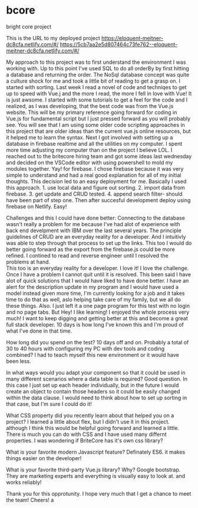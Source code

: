 # bcore
bright core project

This is the URL to my deployed project
https://eloquent-meitner-dc8cfa.netlify.com/#/
https://5cb7aa2e5d807464c73fe762--eloquent-meitner-dc8cfa.netlify.com/#/

My approach to this project was to first understand the environment I was working with.  Up to this point I've used SQL to do all orderBy 
by first hitting a database and returning the order.  The NoSql database concept was quite a culture shock for me and took a little bit of reading to get a grasp on.  I started with sorting.  Last week I read a novel of code and techniqes to get up to speed with Vue.j and the more I read, the more I fell in love with Vue!  It is just awsome. I started with some tutorials to get a feel for the code and I realized, as I was developing, that the best code was from the Vue.js website.  This will be my primary reference going forward for coding in Vue.js for fundamental script but I just pressed forward as you will probably see.  You will see that I am using some older code scripting approaches in this project that are older ideas than the current vue.js online resources, but it helped me to learn the syntax.  Next I got involved with setting up a database in firebase realtime and all the utilities on my computer.  I spent more time adjusting my computer than on the project I believe LOL.  I reached out to the britecore hiring team and got some ideas last wednesday and decided on the VSCode editor with using powershell to mold my modules together. Yay! for firebase.  I chose firebase because it was very simple to understand and had a real good explanation for all of my initial thoughts.  This decision led to an easy deployment for me.  Basically I used this approach.  1.  use local data and figure out sorting.  2.  import data from firebase.  3.  get update and CRUD tested.  4. append search filter-  should have been part of step one.  Then after succesful development deploy using firebase on Netlify.  Easy!

Challenges and this I could have done better:
Connecting to the database wasn't really a problem for me because I've had alot of experience with back end develpment with IBM over the last several years.  The principle guidelines of CRUD are an everyday reality for a developer. And I intuitivly was able to step through that process to set up the links.  This too I would do better going forward as the export from the firebase.js could be more refined.
I contined to read and reverse engineer until I resolved the problems at hand.  
This too is an everyday reality for a developer.  I love it!  I love the challenge. Once I have a problem I cannot quit until it is resolved.
This been said I have alot of quick solutions that I would have liked to have done better.  I have an alert for the description update in my program and I would have used a model instead given more time, I'm currently looking for a job and it takes time to do that as well, aslo helping take care of my family, but we all do these things.  Also.  I just left it a one page program for this test with no login and no page tabs.  But Hey! I like learning!  I enjoyed the whole process very much!  I want to keep digging and getting better at this and become a great full stack developer.  10 days is how long I've known this and I'm proud of what I've done in that time.

How long did you spend on the test?  10 days off and on.  Probably a total of 30 to 40 hours with configuring my PC with dev tools and coding combined?  I had to teach myself this new environment or it would have been less. 

In what ways would you adapt your component so that it could be used in many different scenarios where a data table is required?
Good question.  In this case I just set up each header individually, but in the future I would create an object to contain those headers so it could be easily changed within the data clause.  I would need to think about how to set up sorting in that case, but I'm sure I could do it!

What CSS property did you recently learn about that helped you on a project?
I learned a little about flex, but I didn't use it in this project.  although I think this would be helpful going forward and learned a little.  There is much you can do with CSS and I have used many differnt properties.  I was wondering if BriteCore has it's own css library?

What is your favorite modern Javascript feature?
Definately ES6.  it makes things easier on the developer!

What is your favorite third-party Vue.js library? Why?
Google bootstrap.  They are marketing experts and everything is visually easy to look at. and works reliably!

Thank you for this opprotunity.  I hope very much that I get a chance to meet the team!  Cheers!
a
